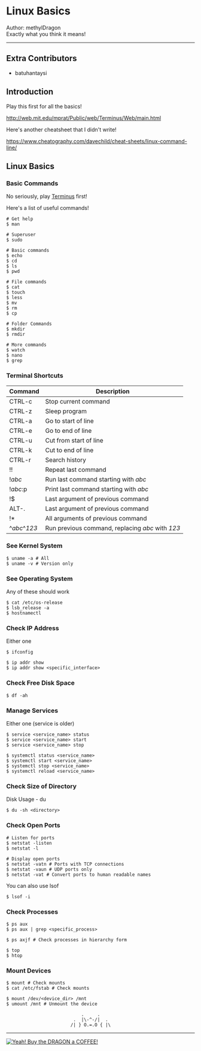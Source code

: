 # Linux Basics

Author: methylDragon    
Exactly what you think it means!    

------

## Extra Contributors

- batuhantaysi 



## Introduction

Play this first for all the basics!

http://web.mit.edu/mprat/Public/web/Terminus/Web/main.html

Here's another cheatsheet that I didn't write!

https://www.cheatography.com/davechild/cheat-sheets/linux-command-line/



## Linux Basics

### Basic Commands

No seriously, play [Terminus](http://web.mit.edu/mprat/Public/web/Terminus/Web/main.html) first!

Here's a list of useful commands!

```shell
# Get help
$ man

# Superuser
$ sudo

# Basic commands
$ echo
$ cd
$ ls
$ pwd

# File commands
$ cat
$ touch
$ less
$ mv
$ rm
$ cp

# Folder Commands
$ mkdir
$ rmdir

# More commands
$ watch
$ nano
$ grep
```



### Terminal Shortcuts

| Command      | Description                                      |
| ------------ | ------------------------------------------------ |
| CTRL-c       | Stop current command                             |
| CTRL-z       | Sleep program                                    |
| CTRL-a       | Go to start of line                              |
| CTRL-e       | Go to end of line                                |
| CTRL-u       | Cut from start of line                           |
| CTRL-k       | Cut to end of line                               |
| CTRL-r       | Search history                                   |
| !!           | Repeat last command                              |
| !*abc*       | Run last command starting with *abc*             |
| !*abc*:p     | Print last command starting with *abc*           |
| !$           | Last argument of previous command                |
| ALT-.        | Last argument of previous command                |
| !*           | All arguments of previous command                |
| ^*abc*^*123* | Run previous command, replacing *abc* with *123* |



### See Kernel System

```shell
$ uname -a # All
$ uname -v # Version only
```



### See Operating System

Any of these should work

```shell
$ cat /etc/os-release
$ lsb_release -a
$ hostnamectl
```



### Check IP Address

Either one

```shell
$ ifconfig

$ ip addr show
$ ip addr show <specific_interface>
```



### Check Free Disk Space

```shell
$ df -ah
```



### Manage Services

Either one (service is older)

```shell
$ service <service_name> status
$ service <service_name> start
$ service <service_name> stop

$ systemctl status <service_name>
$ systemctl start <service_name>
$ systemctl stop <service_name>
$ systemctl reload <service_name>
```



### Check Size of Directory

Disk Usage - du

```shell
$ du -sh <directory>
```



### Check Open Ports

```shell
# Listen for ports
$ netstat -listen
$ netstat -l

# Display open ports
$ netstat -vatn # Ports with TCP connections
$ netstat -vaun # UDP ports only
$ netstat -vat # Convert ports to human readable names
```

You can also use lsof

```shell
$ lsof -i
```



### Check Processes

```shell
$ ps aux
$ ps aux | grep <specific_process>

$ ps axjf # Check processes in hierarchy form

$ top
$ htop
```



### Mount Devices

```shell
$ mount # Check mounts
$ cat /etc/fstab # Check mounts

$ mount /dev/<device_dir> /mnt
$ umount /mnt # Unmount the device
```



```
                            .     .
                         .  |\-^-/|  .    
                        /| } O.=.O { |\    
```

------

 [![Yeah! Buy the DRAGON a COFFEE!](../assets/COFFEE%20BUTTON%20%E3%83%BE(%C2%B0%E2%88%87%C2%B0%5E).png)](https://www.buymeacoffee.com/methylDragon)
